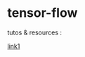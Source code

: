 # tensor-flow

tutos & resources : 

[link1]([http://](https://www.tensorflow.org/hub/tutorials/tf2_object_detection?hl=fr))
